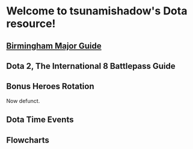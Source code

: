 # Welcome to tsunamishadow's Dota resource!

## [Birmingham Major Guide](/Birmingham)

## Dota 2, The International 8 Battlepass Guide

## Bonus Heroes Rotation

Now defunct.

## Dota Time Events

## Flowcharts
